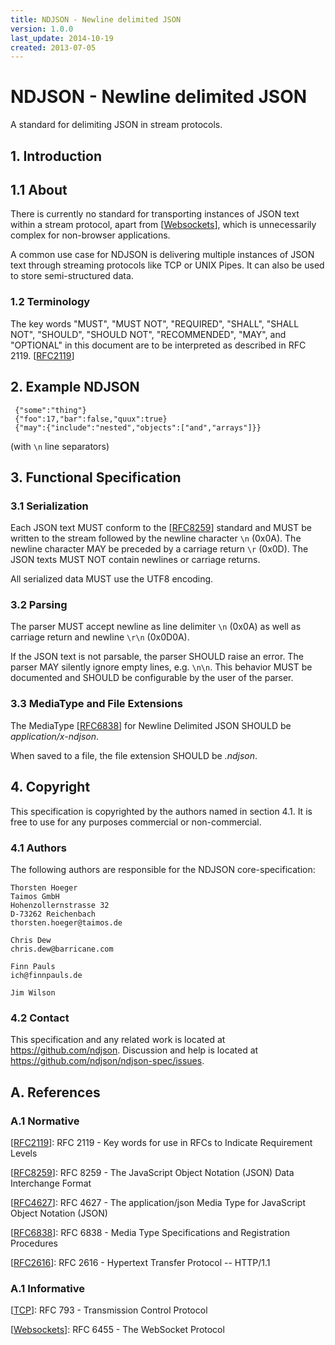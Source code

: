 ```yaml
---
title: NDJSON - Newline delimited JSON
version: 1.0.0
last_update: 2014-10-19
created: 2013-07-05
---
```


# NDJSON - Newline delimited JSON

A standard for delimiting JSON in stream protocols.

## 1. Introduction

## 1.1 About

There is currently no standard for transporting instances of JSON text within a stream protocol, apart from \[[Websockets]\], which is unnecessarily complex for non-browser applications.

A common use case for NDJSON is delivering multiple instances of JSON text through streaming protocols like TCP or UNIX Pipes. It can also be used to store semi-structured data.

### 1.2 Terminology
The key words "MUST", "MUST NOT", "REQUIRED", "SHALL", "SHALL NOT", "SHOULD", "SHOULD NOT", "RECOMMENDED", "MAY", and "OPTIONAL" in this document are to be interpreted as described in RFC 2119. \[[RFC2119]\]

## 2. Example NDJSON

~~~~~
 {"some":"thing"}
 {"foo":17,"bar":false,"quux":true}
 {"may":{"include":"nested","objects":["and","arrays"]}}
~~~~~
(with `\n` line separators)

## 3. Functional Specification

### 3.1 Serialization

Each JSON text MUST conform to the \[[RFC8259]\] standard and MUST be written to the stream followed by the newline character `\n` (0x0A). The newline character MAY be preceded by a carriage return `\r` (0x0D). The JSON texts MUST NOT contain newlines or carriage returns.

All serialized data MUST use the UTF8 encoding.

### 3.2 Parsing

The parser MUST accept newline as line delimiter `\n` (0x0A) as well as carriage return and newline `\r\n` (0x0D0A). 

If the JSON text is not parsable, the parser SHOULD raise an error. The parser MAY silently ignore empty lines, e.g. `\n\n`. This behavior MUST be documented and SHOULD be configurable by the user of the parser.

### 3.3 MediaType and File Extensions

The MediaType \[[RFC6838]\] for Newline Delimited JSON SHOULD be _application/x-ndjson_.

When saved to a file, the file extension SHOULD be _.ndjson_.

## 4. Copyright

This specification is copyrighted by the authors named in section 4.1. It is free to use for any purposes commercial or non-commercial.

### 4.1 Authors

The following authors are responsible for the NDJSON core-specification:

~~~~
Thorsten Hoeger
Taimos GmbH
Hohenzollernstrasse 32
D-73262 Reichenbach
thorsten.hoeger@taimos.de
~~~~
~~~~
Chris Dew
chris.dew@barricane.com
~~~~
~~~~
Finn Pauls
ich@finnpauls.de
~~~~
~~~~
Jim Wilson
~~~~

### 4.2 Contact

This specification and any related work is located at <https://github.com/ndjson>. 
Discussion and help is located at <https://github.com/ndjson/ndjson-spec/issues>. 

## A. References

### A.1 Normative

[RFC2119]: https://tools.ietf.org/html/rfc2119 "RFC 2119 - Key words for use in RFCs to Indicate Requirement Levels"
\[[RFC2119]\]: RFC 2119 - Key words for use in RFCs to Indicate Requirement Levels

[RFC8259]: https://tools.ietf.org/html/rfc8259 "RFC 8259 -  The JavaScript Object Notation (JSON) Data Interchange Format"
\[[RFC8259]\]: RFC 8259 -  The JavaScript Object Notation (JSON) Data Interchange Format

[RFC4627]: https://tools.ietf.org/html/rfc4627 "RFC 4627 - The application/json Media Type for JavaScript Object Notation (JSON)"
\[[RFC4627]\]: RFC 4627 - The application/json Media Type for JavaScript Object Notation (JSON)

[RFC6838]: https://tools.ietf.org/html/rfc6838 "RFC 6838 - Media Type Specifications and Registration Procedures"
\[[RFC6838]\]: RFC 6838 - Media Type Specifications and Registration Procedures

[RFC2616]: https://tools.ietf.org/html/rfc2616 "RFC 2616 - Hypertext Transfer Protocol -- HTTP/1.1"
\[[RFC2616]\]: RFC 2616 - Hypertext Transfer Protocol -- HTTP/1.1

### A.1 Informative

[TCP]: https://tools.ietf.org/html/rfc793 "RFC 793 - Transmission Control Protocol"
\[[TCP]\]: RFC 793 - Transmission Control Protocol

[Websockets]: https://tools.ietf.org/html/rfc6455 "RFC 6455 - The WebSocket Protocol"
\[[Websockets]\]: RFC 6455 - The WebSocket Protocol
